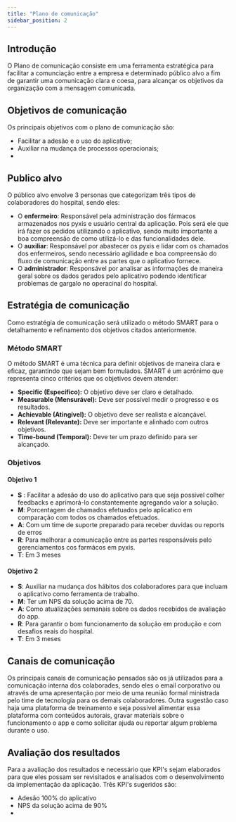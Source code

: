 ```yaml
---
title: "Plano de comunicação"
sidebar_position: 2
---
```


## Introdução

O Plano de comunicação consiste em uma ferramenta estratégica para facilitar a comunciação entre a empresa e determinado público alvo a fim de garantir uma comunicação clara e coesa, para alcançar os objetivos da organização com a mensagem comunicada.

## Objetivos de comunicação

Os principais objetivos com o plano de comunicação são:

- Facilitar a adesão e o uso do aplicativo;
- Auxiliar na mudança de processos operacionais;
- 

## Publico alvo

O público alvo envolve 3 personas que categorizam três tipos de colaboradores do hospital, sendo eles:

- O **enfermeiro**: Responsável pela administração dos fármacos armazenados nos pyxis e usuário central da aplicação. Pois será ele que irá fazer os pedidos utilizando o aplicativo, sendo muito importante a boa compreensão de como utilizá-lo e das funcionalidades dele.
- O **auxiliar**: Responsável por abastecer os pyxis e lidar com os chamados dos enfermeiros, sendo necessário agilidade e boa compreensão do fluxo de comunicação entre as partes que o aplicativo fornece.
- O **administrador**: Responsável por analisar as informações de maneira geral sobre os dados gerados pelo aplicativo podendo identificar problemas de gargalo no operacinal do hospital.

## Estratégia de comunicação

Como estratégia de comunicação será utilizado o método SMART para o detalhamento e refinamento dos objetivos citados anteriormente.

### Método SMART

O método SMART é uma técnica para definir objetivos de maneira clara e eficaz, garantindo que sejam bem formulados. SMART é um acrônimo que representa cinco critérios que os objetivos devem atender:

- **Specific (Específico):** O objetivo deve ser claro e detalhado.
- **Measurable (Mensurável):** Deve ser possível medir o progresso e os resultados.
- **Achievable (Atingível):** O objetivo deve ser realista e alcançável.
- **Relevant (Relevante):** Deve ser importante e alinhado com outros objetivos.
- **Time-bound (Temporal):** Deve ter um prazo definido para ser alcançado.

### Objetivos

#### Objetivo 1

- **S** : Facilitar a adesão do uso do aplicativo para que seja possivel colher feedbacks e aprimorá-lo constantemente agregando valor a solução.
- **M**: Porcentagem de chamados efetuados pelo aplicatico em comparação com todos os chamados efetuados.
- **A**: Com um time de suporte preparado para receber duvidas ou reports de erros
- **R**: Para melhorar a comunicação entre as partes responsáveis pelo gerenciamentos cos farmácos em pyxis.
- **T**: Em 3 meses

#### Objetivo 2

- **S**: Auxiliar na mudança dos hábitos dos colaboradores para que incluam o aplicativo como ferramenta de trabalho.
- **M**: Ter um NPS da solução acima de 70.
- **A**: Como atualizações semanais sobre os dados recebidos de avaliação do app.
- **R**: Para garantir o bom funcionamento da solução em produção e com desafios reais do hospital.
- **T**: Em 3 meses

## Canais de comunicação

Os principais canais de comunicação pensados são os já utilizados para a comunicação interna dos colaborades, sendo eles o email corporativo ou através de uma apresentação por meio de uma reunião formal ministrada pelo time de tecnologia para os demais colaboradores. Outra sugestão caso haja uma plataforma de treinamento e seja possivel alimentar essa plataforma com conteúdos autorais, gravar materiais sobre o funcionamento o app e como solicitar ajuda ou reportar algum problema durante o uso.

## Avaliação dos resultados

Para a avaliação dos resultados e necessário que KPI's sejam elaborados para que eles possam ser revisitados e analisados com o desenvolvimento da implementação da aplicação. Três KPI's sugeridos são:

- Adesão 100% do aplicativo
- NPS da solução acima de 90%
- 